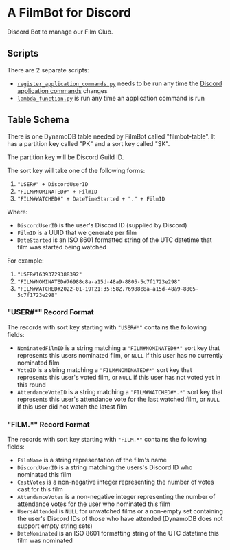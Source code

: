 # A FilmBot for Discord

Discord Bot to manage our Film Club.

## Scripts

There are 2 separate scripts:
  * [`register_application_commands.py`](register_application_commands/register_application_commands.py) needs to be run any time the [Discord application commands](https://discord.com/developers/docs/interactions/application-commands) changes
  * [`lambda_function.py`](discord_handler/lambda_function.py) is run any time an application command is run

## Table Schema

There is one DynamoDB table needed by FilmBot called "filmbot-table".  It has a partition key 
called "PK" and a sort key called "SK".

The partition key will be Discord Guild ID.

The sort key will take one of the following forms:
  1. `"USER#" + DiscordUserID`
  2. `"FILM#NOMINATED#" + FilmID`
  3. `"FILM#WATCHED#" + DateTimeStarted + "." + FilmID`

Where:
  * `DiscordUserID` is the user's Discord ID (supplied by Discord)
  * `FilmID` is a UUID that we generate per film
  * `DateStarted` is an ISO 8601 formatted string of the UTC datetime that
     film was started being watched

For example:
  1. `"USER#16393729388392"`
  2. `"FILM#NOMINATED#76988c8a-a15d-48a9-8805-5c7f1723e298"`
  3. `"FILM#WATCHED#2022-01-19T21:35:58Z.76988c8a-a15d-48a9-8805-5c7f1723e298"`

### "USER#*" Record Format

The records with sort key starting with `"USER#*"` contains the following
fields:
  * `NominatedFilmID` is a string matching a `"FILM#NOMINATED#*"` sort key that represents this users nominated film, or `NULL` if this user has no currently nominated film
  * `VoteID` is a string matching a `"FILM#NOMINATED#*"` sort key that represents this user's voted film, or `NULL` if this user has not voted yet in this round
  * `AttendanceVoteID` is a string matching a `"FILM#WATCHED#*.*"` sort key that represents this user's attendance vote for the last watched film, or `NULL` if this user did not watch the latest film

### "FILM.*" Record Format

The records with sort key starting with `"FILM.*"` contains the following fields:
  * `FilmName` is a string representation of the film's name
  * `DiscordUserID` is a string matching the users's Discord ID who nominated this film
  * `CastVotes` is a non-negative integer representing the number of votes cast for this film
  * `AttendanceVotes` is a non-negative integer representing the number of attendance votes for the user who nominated this film
  * `UsersAttended` is `NULL` for unwatched films or a non-empty set containing the user's Discord IDs of those who have attended (DynamoDB does not support empty string sets)
  * `DateNominated` is an ISO 8601 formatting string of the UTC datetime this film was nominated
